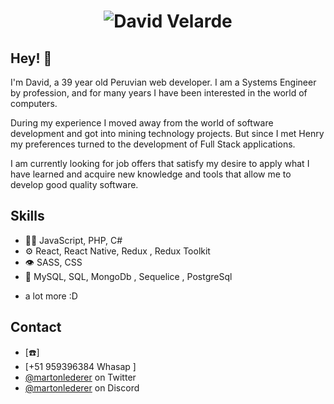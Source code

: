 <h1 align="center">
  <img src="https://imgur.com/a/u6DQs4v" alt="David Velarde" />
</h1>

## Hey! 👋

I'm David, a 39 year old Peruvian web developer. 
I am a Systems Engineer by profession, and for many years I have been interested in the world of computers.

During my experience I moved away from the world of software development and got into mining technology projects. But since I met Henry my preferences turned to the development of Full Stack applications.

I am currently looking for job offers that satisfy my desire to apply what I have learned and acquire new knowledge and tools that allow me to develop good quality software. 

## Skills
- 👨‍💻 JavaScript, PHP, C#
- ⚙️ React, React Native, Redux , Redux Toolkit
- 👁️ SASS, CSS
- 💽 MySQL, SQL, MongoDb , Sequelice , PostgreSql
+ a lot more :D

## Contact
- [:phone:]
- [+51 959396384 Whasap ]
- [@martonlederer](https://twitter.com/martonlederer) on Twitter
- [@martonlederer](./) on Discord
